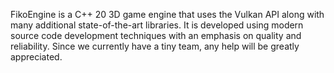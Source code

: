 FikoEngine is a C++ 20 3D game engine that uses the Vulkan API along with many additional state-of-the-art libraries. It is developed using modern source code development techniques with an emphasis on quality and reliability. Since we currently have a tiny team, any help will be greatly appreciated.
